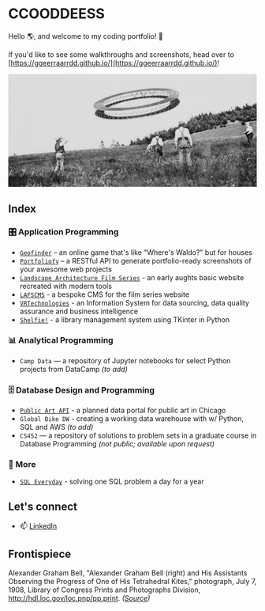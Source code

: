 # CCOODDEESS

Hello 🌎, and welcome to my coding portfolio! 👋

If you'd like to see some walkthroughs and screenshots, head over to [https://ggeerraarrdd.github.io/](https://ggeerraarrdd.github.io/)!

![Screenshot](resources/kite.jpg)

## Index

### 🎛️ Application Programming

* [`Geofinder`](https://github.com/ggeerraarrdd/geofinder) – an online game that's like "Where's Waldo?" but for houses
* [`Portfoliofy`](https://github.com/ggeerraarrdd/portfoliofy) – a RESTful API to generate portfolio-ready screenshots of your awesome web projects
* [`Landscape Architecture Film Series`](https://github.com/ggeerraarrdd/film-series) - an early aughts basic website recreated with modern tools
* [`LAFSCMS`](https://github.com/ggeerraarrdd/lafs-cms) - a bespoke CMS for the film series website
* [`VRTechnologies`](https://github.com/ggeerraarrdd/vacation) - an Information System for data sourcing, data quality assurance and business intelligence
* [`Shelfie!`](https://github.com/ggeerraarrdd/shelfie) - a library management system using TKinter in Python

### 📊 Analytical Programming

* `Camp Data` — a repository of Jupyter notebooks for select Python projects from DataCamp _(to add)_

### 🗄️ Database Design and Programming

* [`Public Art API`](https://github.com/ggeerraarrdd/public-art) - a planned data portal for public art in Chicago
* `Global Bike DW` - creating a working data warehouse with w/ Python, SQL and AWS _(to add)_
* `CS452` — a repository of solutions to problem sets in a graduate course in Database Programming _(not public; available upon request)_

### 🌱 More

* [`SQL Everyday`](https://github.com/ggeerraarrdd/sql-everyday) - solving one SQL problem a day for a year

## Let's connect

* 📫 [LinkedIn](https://www.linkedin.com/in/gerardbullalayao/)

## Fron­tispiece

Alexander Graham Bell, "Alexander Graham Bell (right) and His Assistants Observing the Progress of One of His Tetrahedral Kites," photograph, July 7, 1908, Library of Congress Prints and Photographs Division, <http://hdl.loc.gov/loc.pnp/pp.print>. _([Source](https://www.loc.gov/pictures/collection/cph/item/00650258/))_
